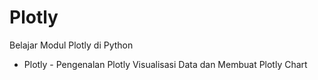 # Plotly
Belajar Modul Plotly di Python

- Plotly - Pengenalan Plotly Visualisasi Data dan Membuat Plotly Chart
